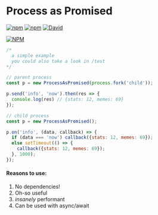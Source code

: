 # Process as Promised #

[![npm](https://img.shields.io/npm/v/process-as-promised.svg?maxAge=3600)](https://www.npmjs.com/package/process-as-promised)
[![npm](https://img.shields.io/npm/dt/process-as-promised.svg?maxAge=3600)](https://www.npmjs.com/package/process-as-promised)
[![David](https://david-dm.org/guscaplan/ProcessAsPromised.svg)](https://david-dm.org/guscaplan/ProcessAsPromised)

[![NPM](https://nodei.co/npm/process-as-promised.png?downloads=true&downloadRank=true&stars=true)](https://nodei.co/npm/process-as-promised/)

```js
/*
  a simple example
  you could also take a look in /test
*/

// parent process
const p = new ProcessAsPromised(process.fork('child'));

p.send('info', 'now').then(res => {
  console.log(res) // {stats: 12, memes: 69}
});

// child process
const p = new ProcessAsPromised();

p.on('info', (data, callback) => {
  if (data === 'now') callback({stats: 12, memes: 69});
  else setTimeout(() => {
    callback({stats: 12, memes: 69});
  }, 1000);
});
```

#### Reasons to use: ####
1. No dependencies!
2. Oh-so useful
3. _insanely_ performant
4. Can be used with async/await
